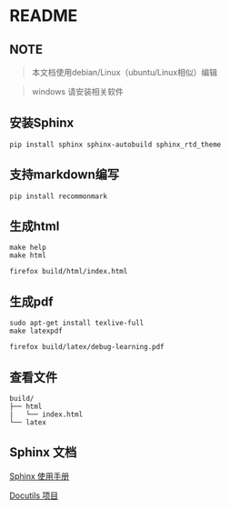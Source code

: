 README
========

NOTE
----

> 本文档使用debian/Linux（ubuntu/Linux相似）编辑

> windows 请安装相关软件

安装Sphinx
------------

```
pip install sphinx sphinx-autobuild sphinx_rtd_theme
```

支持markdown编写
--------------------

```
pip install recommonmark
```

生成html
-----------

```
make help
make html

firefox build/html/index.html
```

生成pdf
----------

```
sudo apt-get install texlive-full
make latexpdf

firefox build/latex/debug-learning.pdf
```

查看文件
---------

```
build/
├── html
|   └── index.html
└── latex
```


Sphinx 文档
------------------------------------------------------------------------------


[Sphinx 使用手册](https://zh-sphinx-doc.readthedocs.io/en/latest/index.html)

[Docutils 项目](https://docutils-zh-cn.readthedocs.io/zh_CN/latest/index.html)

